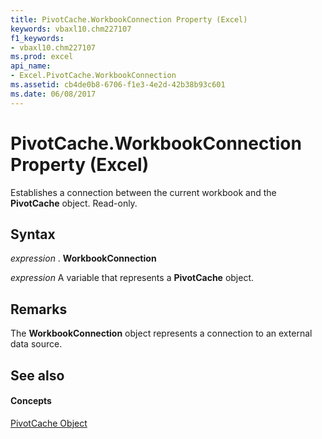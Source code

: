 ```yaml
---
title: PivotCache.WorkbookConnection Property (Excel)
keywords: vbaxl10.chm227107
f1_keywords:
- vbaxl10.chm227107
ms.prod: excel
api_name:
- Excel.PivotCache.WorkbookConnection
ms.assetid: cb4de0b8-6706-f1e3-4e2d-42b38b93c601
ms.date: 06/08/2017
---
```



# PivotCache.WorkbookConnection Property (Excel)

Establishes a connection between the current workbook and the  **PivotCache** object. Read-only.


## Syntax

 _expression_ . **WorkbookConnection**

 _expression_ A variable that represents a **PivotCache** object.


## Remarks

The  **WorkbookConnection** object represents a connection to an external data source.


## See also


#### Concepts


[PivotCache Object](pivotcache-object-excel.md)

